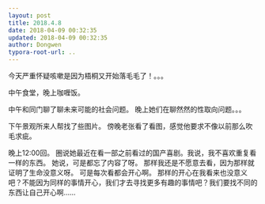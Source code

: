 ```yaml
---
layout: post
title: 2018.4.8
date: 2018-04-09 00:32:35
updated: 2018-04-09 00:32:35
author: Dongwen
typora-root-url: ..
---
```




今天严重怀疑咳嗽是因为梧桐又开始落毛毛了！。。。

中午食堂，晚上咖喱饭。

中午和同门聊了聊未来可能的社会问题。
晚上她们在聊然然的性取向问题。。。

下午景观所来人帮找了些图片。
傍晚老张看了看图，感觉他要求不像以前那么吹毛求疵。

晚上12:00回。
圈说她最近在看一部之前看过的国产喜剧。我说，我不喜欢重复看一样的东西。
她说，可是都忘了内容了呀。
那样我还是不愿意去看，因为那样就证明了生命没意义呀。
可是每次看都会开心啊。
那样的开心在我看来也没意义吧？不能因为同样的事情开心，我们才去寻找更多有趣的事情吧？我们要找不同的东西让自己开心啊……     